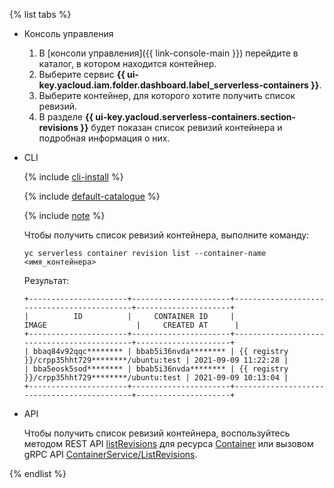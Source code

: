 {% list tabs %}

- Консоль управления

    1. В [консоли управления]({{ link-console-main }}) перейдите в каталог, в котором находится контейнер.
    1. Выберите сервис **{{ ui-key.yacloud.iam.folder.dashboard.label_serverless-containers }}**.
    1. Выберите контейнер, для которого хотите получить список ревизий.
    1. В разделе **{{ ui-key.yacloud.serverless-containers.section-revisions }}** будет показан список ревизий контейнера и подробная информация о них.

- CLI

    {% include [cli-install](../cli-install.md) %}

    {% include [default-catalogue](../default-catalogue.md) %}

    {% include [note](./sc-list-note.md) %}

    Чтобы получить список ревизий контейнера, выполните команду:

    ```
    yc serverless container revision list --container-name <имя_контейнера>
    ```

    Результат:

    ```
    +----------------------+----------------------+--------------------------------------------+---------------------+
    |          ID          |     CONTAINER ID     |                   IMAGE                    |     CREATED AT      |
    +----------------------+----------------------+--------------------------------------------+---------------------+
    | bbaq84v92qqc******** | bbab5i36nvda******** | {{ registry }}/crpp35hht729********/ubuntu:test | 2021-09-09 11:22:28 |
    | bba5eosk5sod******** | bbab5i36nvda******** | {{ registry }}/crpp35hht729********/ubuntu:test | 2021-09-09 10:13:04 |
    +----------------------+----------------------+--------------------------------------------+---------------------+
    ```

- API

  Чтобы получить список ревизий контейнера, воспользуйтесь методом REST API [listRevisions](../../serverless-containers/containers/api-ref/Container/listRevisions.md) для ресурса [Container](../../serverless-containers/containers/api-ref/Container/index.md) или вызовом gRPC API [ContainerService/ListRevisions](../../serverless-containers/containers/api-ref/grpc/container_service.md#ListRevisions).

{% endlist %}